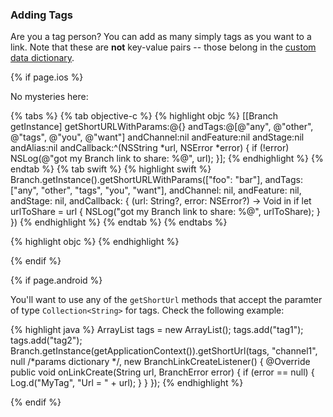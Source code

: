 ### Adding Tags

Are you a tag person? You can add as many simply tags as you want to a link. Note that these are **not** key-value pairs -- those belong in the [custom data dictionary](/domains/links_and_sharing/{{page.platform}}/#attaching-custom-data-to-links).

<!--- iOS -->
{% if page.ios %}

No mysteries here:

{% tabs %}
{% tab objective-c %}
{% highlight objc %}
[[Branch getInstance] getShortURLWithParams:@{} andTags:@[@"any", @"other", @"tags", @"you", @"want"] andChannel:nil andFeature:nil andStage:nil andAlias:nil andCallback:^(NSString *url, NSError *error) {
    if (!error) NSLog(@"got my Branch link to share: %@", url);
}];
{% endhighlight %}
{% endtab %}
{% tab swift %}
{% highlight swift %}
Branch.getInstance().getShortURLWithParams(["foo": "bar"], andTags: ["any", "other", "tags", "you", "want"], andChannel: nil, andFeature: nil, andStage: nil, andCallback: { (url: String?, error: NSError?) -> Void in
    if let urlToShare = url {
        NSLog("got my Branch link to share: %@", urlToShare);
    }
})
{% endhighlight %}
{% endtab %}
{% endtabs %}


{% highlight objc %}
{% endhighlight %}

{% endif %}
<!--- /iOS -->


<!--- Android -->
{% if page.android %}

You'll want to use any of the `getShortUrl` methods that accept the paramter of type `Collection<String>` for tags. Check the following example:

{% highlight java %}
ArrayList<String> tags = new ArrayList<String>();
tags.add("tag1");
tags.add("tag2");
Branch.getInstance(getApplicationContext()).getShortUrl(tags, "channel1", null /*params dictionary */, new BranchLinkCreateListener() {
	@Override
	public void onLinkCreate(String url, BranchError error) {
		if (error == null) {
		    Log.d("MyTag", "Url = " + url);
		}
	}
});
{% endhighlight %}

{% endif %}
<!--- /Android -->
